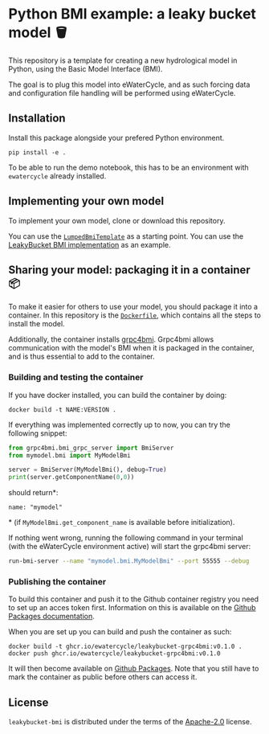 # Python BMI example: a leaky bucket model 🪣

This repository is a template for creating a new hydrological model in Python, using the Basic Model Interface (BMI).

The goal is to plug this model into eWaterCycle, and as such forcing data and configuration file handling will be performed using eWaterCycle.


## Installation

Install this package alongside your prefered Python environment.

```console
pip install -e .
```

To be able to run the demo notebook, this has to be an environment with `ewatercycle` already installed.

## Implementing your own model

To implement your own model, clone or download this repository.

You can use the [`LumpedBmiTemplate`](src/leakybucket/lumped_bmi.py) as a starting point. You can use the [LeakyBucket BMI implementation](src/leakybucket/leakybucket_bmi.py) as an example.

## Sharing your model: packaging it in a container 📦

To make it easier for others to use your model, you should package it into a container.
In this repository is the [`Dockerfile`](Dockerfile), which contains all the steps to install the model.

Additionally, the container installs [grpc4bmi](https://github.com/eWaterCycle/grpc4bmi). Grpc4bmi allows communication with the model's BMI when it is packaged in the container, and is thus essential to add to the container.

### Building and testing the container

If you have docker installed, you can build the container by doing:

```
docker build -t NAME:VERSION .
```

If everything was implemented correctly up to now, you can try the following snippet:

```py
from grpc4bmi.bmi_grpc_server import BmiServer
from mymodel.bmi import MyModelBmi

server = BmiServer(MyModelBmi(), debug=True)
print(server.getComponentName(0,0))
```
should return*:
```
name: "mymodel"
```
\* (if `MyModelBmi.get_component_name` is available before initialization).

If nothing went wrong, running the following command in your terminal (with the eWaterCycle environment active) will start the grpc4bmi server:

```sh
run-bmi-server --name "mymodel.bmi.MyModelBmi" --port 55555 --debug
```

### Publishing the container
To build this container and push it to the Github container registry you need to set up an acces token first. Information on this is available on the [Github Packages documentation](https://docs.github.com/en/packages/working-with-a-github-packages-registry/working-with-the-container-registry).

When you are set up you can build and push the container as such:

```
docker build -t ghcr.io/ewatercycle/leakybucket-grpc4bmi:v0.1.0 .
docker push ghcr.io/ewatercycle/leakybucket-grpc4bmi:v0.1.0
```

It will then become available on [Github Packages](https://github.com/eWaterCycle/leakybucket-bmi/pkgs/container/leakybucket-grpc4bmi).
Note that you still have to mark the container as public before others can access it.

## License

`leakybucket-bmi` is distributed under the terms of the [Apache-2.0](https://spdx.org/licenses/Apache-2.0.html) license.
